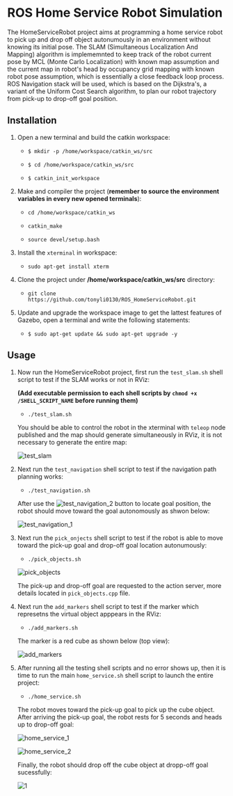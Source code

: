 # ROS Home Service Robot Simulation
The HomeServiceRobot project aims at programming a home service robot to pick up and drop off object autonumously in an environment without knowing its initial pose. The SLAM (Simultaneous Localization And Mapping)
algorithm is implememnted to keep track of the robot current pose by MCL (Monte Carlo Localization) with known map assumption and the current map in robot's head by occupancy grid mapping with known robot pose assumption, which is essentially a close feedback loop process. 
ROS Navigation stack will be used, which is based on the Dijkstra's, a variant of the Uniform Cost Search algorithm, to plan our robot trajectory from pick-up to drop-off goal position.

## Installation
1. Open a new terminal and build the catkin workspace:

    * `$ mkdir -p /home/workspace/catkin_ws/src`
 
    * `$ cd /home/workspace/catkin_ws/src`
 
    * `$ catkin_init_workspace`
 

2. Make and compiler the project (**remember to source the environment variables in every new opened terminals**):
 
    * `cd /home/workspace/catkin_ws`
 
    * `catkin_make`
 
    * `source devel/setup.bash`

3. Install the `xterminal` in workspace:
    
    * `sudo apt-get install xterm`
    
4. Clone the project under  **/home/workspace/catkin_ws/src** directory:

    * `git clone https://github.com/tonyli0130/ROS_HomeServiceRobot.git`
 
 
5. Update and upgrade the workspace image to get the lattest features of Gazebo, open a terminal and write the following statements:

    * `$ sudo apt-get update && sudo apt-get upgrade -y`

## Usage

1. Now run the HomeServiceRobot project, first run the `test_slam.sh` shell script to test if the SLAM works or not in RViz:
    
    **(Add executable permission to each shell scripts by `chmod +x /SHELL_SCRIPT_NAME` before running them)**

    * `./test_slam.sh`
    
    You should be able to control the robot in the xterminal with `teleop` node published and the map should generate simultaneously in RViz, it is not necessary to generate the entire map:
    
    
    ![test_slam](https://user-images.githubusercontent.com/60047845/89350604-f4838880-d675-11ea-820d-cd79596d56b9.PNG)
    
    
    
    
    
2. Next run the `test_navigation` shell script to test if the navigation path planning works:

    * `./test_navigation.sh`
    
    After use the ![test_navigation_2](https://user-images.githubusercontent.com/60047845/89350639-036a3b00-d676-11ea-976d-47a8eb9c48be.PNG) button to locate goal position, the robot should move toward the goal autonomously as shwon below:
    
    
    ![test_navigation_1](https://user-images.githubusercontent.com/60047845/89350628-fc432d00-d675-11ea-9ab9-bd152420b66c.PNG)
    



3. Next run the `pick_onjects` shell script to test if the robot is able to move toward the pick-up goal and drop-off goal location autonumously:

    * `./pick_objects.sh`
    
    
    ![pick_objects](https://user-images.githubusercontent.com/60047845/89350659-0a914900-d676-11ea-9c75-35da625561d9.PNG)
    
   
    The pick-up and drop-off goal are requested to the action server, more details located in `pick_objects.cpp` file.
  
  
  
 
4.  Next run the `add_markers` shell script to test if the marker which represetns the virtual object apppears in the RViz:

      * `./add_markers.sh`
      
      The marker is a red cube as shown below (top view):
      
      ![add_markers](https://user-images.githubusercontent.com/60047845/89350674-111fc080-d676-11ea-89fb-1c20d9f16ec3.PNG)
      
  
  
  
5.  After running all the testing shell scripts and no error shows up, then it is time to run the main `home_service.sh` shell script to launch the entire project:

      * `./home_service.sh`
      
      The robot moves toward the pick-up goal to pick up the cube object. After arriving the pick-up goal, the robot rests for 5 seconds and heads up to drop-off goal:
      
      
      ![home_service_1](https://user-images.githubusercontent.com/60047845/89350687-1b41bf00-d676-11ea-93be-0613c328af09.PNG)
      
      
      ![home_service_2](https://user-images.githubusercontent.com/60047845/89350705-23016380-d676-11ea-9159-4869dcb68317.PNG)
      
      
      Finally, the robot should drop off the cube object at dropp-off goal sucessfully:
      
      
      ![1](https://user-images.githubusercontent.com/60047845/89353778-c8b7d100-d67c-11ea-95dc-56daf72a9690.PNG)

      
      
